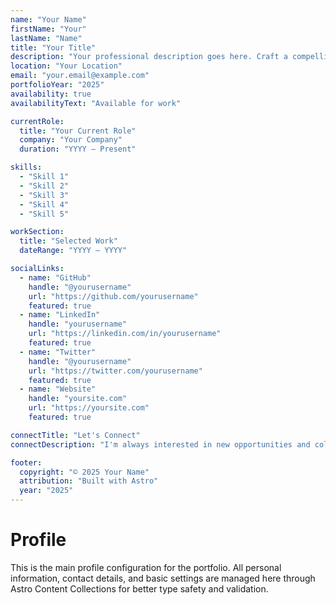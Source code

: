 ```yaml
---
name: "Your Name"
firstName: "Your"
lastName: "Name"
title: "Your Title"
description: "Your professional description goes here. Craft a compelling summary of your expertise and what you do."
location: "Your Location"
email: "your.email@example.com"
portfolioYear: "2025"
availability: true
availabilityText: "Available for work"

currentRole:
  title: "Your Current Role"
  company: "Your Company"
  duration: "YYYY — Present"

skills:
  - "Skill 1"
  - "Skill 2"
  - "Skill 3"
  - "Skill 4"
  - "Skill 5"

workSection:
  title: "Selected Work"
  dateRange: "YYYY — YYYY"

socialLinks:
  - name: "GitHub"
    handle: "@yourusername"
    url: "https://github.com/yourusername"
    featured: true
  - name: "LinkedIn"
    handle: "yourusername"
    url: "https://linkedin.com/in/yourusername"
    featured: true
  - name: "Twitter"
    handle: "@yourusername"
    url: "https://twitter.com/yourusername"
    featured: true
  - name: "Website"
    handle: "yoursite.com"
    url: "https://yoursite.com"
    featured: true

connectTitle: "Let's Connect"
connectDescription: "I'm always interested in new opportunities and collaborations. Let's discuss how we can work together."

footer:
  copyright: "© 2025 Your Name"
  attribution: "Built with Astro"
  year: "2025"
---
```


# Profile

This is the main profile configuration for the portfolio. All personal information, contact details, and basic settings are managed here through Astro Content Collections for better type safety and validation.